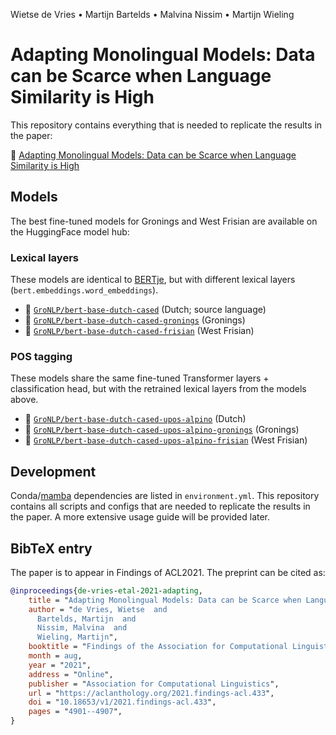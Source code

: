 Wietse de Vries • Martijn Bartelds • Malvina Nissim • Martijn Wieling

# Adapting Monolingual Models: Data can be Scarce when Language Similarity is High

This repository contains everything that is needed to replicate the results in the paper:

📝 [Adapting Monolingual Models: Data can be Scarce when Language Similarity is High](https://aclanthology.org/2021.findings-acl.433/)

## Models

The best fine-tuned models for Gronings and West Frisian are available on the HuggingFace model hub:

### Lexical layers
These models are identical to [BERTje](https://github.com/wietsedv/bertje), but with different lexical layers (`bert.embeddings.word_embeddings`).

 - 🤗 [`GroNLP/bert-base-dutch-cased`](https://huggingface.co/GroNLP/bert-base-dutch-cased) (Dutch; source language)
 - 🤗 [`GroNLP/bert-base-dutch-cased-gronings`](https://huggingface.co/GroNLP/bert-base-dutch-cased-gronings) (Gronings)
 - 🤗 [`GroNLP/bert-base-dutch-cased-frisian`](https://huggingface.co/GroNLP/bert-base-dutch-cased-frisian) (West Frisian)

### POS tagging
These models share the same fine-tuned Transformer layers + classification head, but with the retrained lexical layers from the models above.

 - 🤗 [`GroNLP/bert-base-dutch-cased-upos-alpino`](https://huggingface.co/GroNLP/bert-base-dutch-cased-upos-alpino) (Dutch)
 - 🤗 [`GroNLP/bert-base-dutch-cased-upos-alpino-gronings`](https://huggingface.co/GroNLP/bert-base-dutch-cased-upos-alpino-gronings) (Gronings)
 - 🤗 [`GroNLP/bert-base-dutch-cased-upos-alpino-frisian`](https://huggingface.co/GroNLP/bert-base-dutch-cased-upos-alpino-frisian) (West Frisian)

## Development

Conda/[mamba](https://github.com/mamba-org/mamba) dependencies are listed in `environment.yml`. This repository contains all scripts and configs that are needed to replicate the results in the paper. A more extensive usage guide will be provided later.


## BibTeX entry

The paper is to appear in Findings of ACL2021. The preprint can be cited as:

```bibtex
@inproceedings{de-vries-etal-2021-adapting,
    title = "Adapting Monolingual Models: Data can be Scarce when Language Similarity is High",
    author = "de Vries, Wietse  and
      Bartelds, Martijn  and
      Nissim, Malvina  and
      Wieling, Martijn",
    booktitle = "Findings of the Association for Computational Linguistics: ACL-IJCNLP 2021",
    month = aug,
    year = "2021",
    address = "Online",
    publisher = "Association for Computational Linguistics",
    url = "https://aclanthology.org/2021.findings-acl.433",
    doi = "10.18653/v1/2021.findings-acl.433",
    pages = "4901--4907",
}
```
